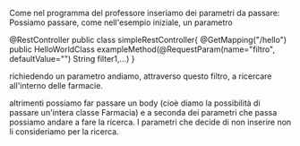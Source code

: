 Come nel programma del professore inseriamo dei parametri da passare:
Possiamo passare, come nell'esempio iniziale, un parametro

@RestController
public class simpleRestController{
  @GetMapping("/hello")
  public HelloWorldClass exampleMethod(@RequestParam(name="filtro", defaultValue="") String filter1,...)
  }

richiedendo un parametro andiamo, attraverso questo filtro, a ricercare all'interno delle farmacie.

altrimenti possiamo far passare un body (cioè diamo la possibilità di passare un'intera classe Farmacia)
e a seconda dei parametri che passa possiamo andare a fare la ricerca. I parametri che decide di non inserire
non li consideriamo per la ricerca.
